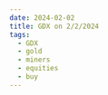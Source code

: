 ```yaml
---
date: 2024-02-02
title: GDX on 2/2/2024
tags: 
  - GDX
  - gold
  - miners
  - equities
  - buy
---
```

<div class="post">
<snapshot-grid 
    :reports="['2024/02/01/CTA/GDX', '2024/02/02/CTA/GDX', '2024/02/02/MTP/GDX']"
    chart="2024/02/02/Chart/GDX"
/>
<p>

</p>
<p>

</p>
</div>